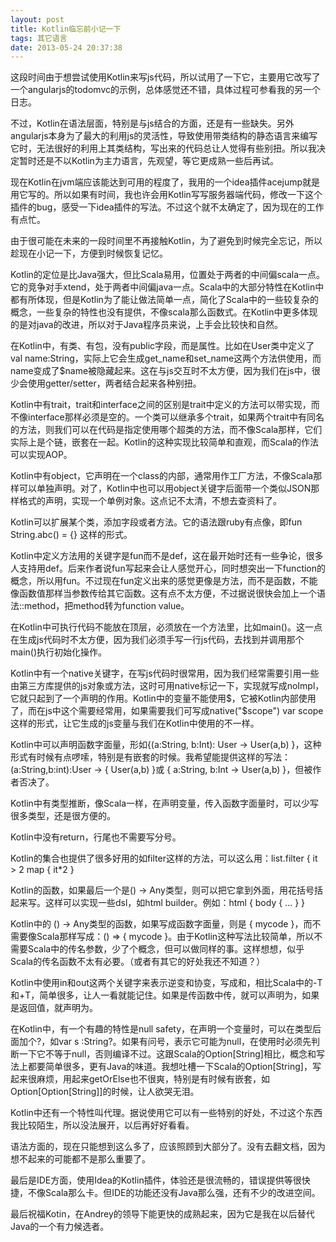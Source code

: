 ```yaml
---
layout: post
title: Kotlin临忘前小记一下
tags: 其它语言
date: 2013-05-24 20:37:38
---
```


这段时间由于想尝试使用Kotlin来写js代码，所以试用了一下它，主要用它改写了一个angularjs的todomvc的示例，总体感觉还不错，具体过程可参看我的另一个日志。

不过，Kotlin在语法层面，特别是与js结合的方面，还是有一些缺失。另外angularjs本身为了最大的利用js的灵活性，导致使用带类结构的静态语言来编写它时，无法很好的利用上其类结构，写出来的代码总让人觉得有些别扭。所以我决定暂时还是不以Kotlin为主力语言，先观望，等它更成熟一些后再试。

现在Kotlin在jvm端应该能达到可用的程度了，我用的一个idea插件acejump就是用它写的。所以如果有时间，我也许会用Kotlin写写服务器端代码，修改一下这个插件的bug，感受一下idea插件的写法。不过这个就不太确定了，因为现在的工作有点忙。

由于很可能在未来的一段时间里不再接触Kotlin，为了避免到时候完全忘记，所以趁现在小记一下，方便到时候恢复记忆。

Kotlin的定位是比Java强大，但比Scala易用，位置处于两者的中间偏scala一点。它的竞争对手xtend，处于两者中间偏java一点。Scala中的大部分特性在Kotlin中都有所体现，但是Kotlin为了能让做法简单一点，简化了Scala中的一些较复杂的概念，一些复杂的特性也没有提供，不像scala那么函数式。在Kotlin中更多体现的是对java的改进，所以对于Java程序员来说，上手会比较快和自然。

在Kotlin中，有类、有包，没有public字段，而是属性。比如在User类中定义了val name:String，实际上它会生成get_name和set_name这两个方法供使用，而name变成了$name被隐藏起来。这在与js交互时不太方便，因为我们在js中，很少会使用getter/setter，两者结合起来各种别扭。

Kotlin中有trait，trait和interface之间的区别是trait中定义的方法可以带实现，而不像interface那样必须是空的。一个类可以继承多个trait，如果两个trait中有同名的方法，则我们可以在代码是指定使用哪个超类的方法，而不像Scala那样，它们实际上是个链，嵌套在一起。Kotlin的这种实现比较简单和直观，而Scala的作法可以实现AOP。

Kotlin中有object，它声明在一个class的内部，通常用作工厂方法，不像Scala那样可以单独声明。对了，Kotlin中也可以用object关键字后面带一个类似JSON那样格式的声明，实现一个单例对象。这点记不太清，不想去查资料了。

Kotlin可以扩展某个类，添加字段或者方法。它的语法跟ruby有点像，即fun String.abc() = {} 这样的形式。

Kotlin中定义方法用的关键字是fun而不是def，这在最开始时还有一些争论，很多人支持用def。后来作者说fun写起来会让人感觉开心，同时想突出一下function的概念，所以用fun。不过现在fun定义出来的感觉更像是方法，而不是函数，不能像函数值那样当参数传给其它函数。这有点不太方便，不过据说很快会加上一个语法::method，把method转为function value。

在Kotlin中可执行代码不能放在顶层，必须放在一个方法里，比如main()。这一点在生成js代码时不太方便，因为我们必须手写一行js代码，去找到并调用那个main()执行初始化操作。

Kotlin中有一个native关键字，在写js代码时很常用，因为我们经常需要引用一些由第三方库提供的js对象或方法，这时可用native标记一下，实现就写成noImpl，它就只起到了一个声明的作用。Kotlin中的变量不能使用$，它被Kotlin内部使用了，而在js中这个需要经常用，如果需要我们可写成native("\$scope") var scope这样的形式，让它生成的js变量与我们在Kotlin中使用的不一样。

Kotlin中可以声明函数字面量，形如{(a:String, b:Int): User -> User(a,b) }，这种形式有时候有点啰嗦，特别是有嵌套的时候。我希望能提供这样的写法：(a:String,b:int):User -> { User(a,b) }或 { a:String, b:Int -> User(a,b) }，但被作者否决了。

Kotlin中有类型推断，像Scala一样，在声明变量，传入函数字面量时，可以少写很多类型，还是很方便的。

Kotlin中没有return，行尾也不需要写分号。

Kotlin的集合也提供了很多好用的如filter这样的方法，可以这么用：list.filter { it > 2  map { it*2 }

Kotlin的函数，如果最后一个是() -> Any类型，则可以把它拿到外面，用花括号括起来写。这样可以实现一些dsl，如html builder。例如：html { body { ... } }

Kotlin中的 () -> Any类型的函数，如果写成函数字面量，则是 { mycode }，而不需要像Scala那样写成：() => { mycode }。由于Kotlin这种写法比较简单，所以不需要Scala中的传名参数，少了个概念，但可以做同样的事。这样想想，似乎Scala的传名函数不太有必要。（或者有其它的好处我还不知道？）

Kotlin中使用in和out这两个关键字来表示逆变和协变，写成<in T>和<out T>，相比Scala中的-T和+T，简单很多，让人一看就能记住。如果是传函数中传，就可以声明为<in>，如果是返回值，就声明为<out>。

在Kotlin中，有一个有趣的特性是null safety，在声明一个变量时，可以在类型后面加个?，如var s :String?。如果有问号，表示它可能为null，在使用时必须先判断一下它不等于null，否则编译不过。这跟Scala的Option[String]相比，概念和写法上都要简单很多，更有Java的味道。我想吐槽一下Scala的Option[String]，写起来很麻烦，用起来getOrElse也不很爽，特别是有时候有嵌套，如Option[Option[String]]的时候，让人欲哭无泪。

Kotlin中还有一个特性叫代理。据说使用它可以有一些特别的好处，不过这个东西我比较陌生，所以没法展开，以后再好好看看。

语法方面的，现在只能想到这么多了，应该照顾到大部分了。没有去翻文档，因为想不起来的可能都不是那么重要了。

最后是IDE方面，使用Idea的Kotlin插件，体验还是很流畅的，错误提供等很快捷，不像Scala那么卡。但IDE的功能还没有Java那么强，还有不少的改进空间。

最后祝福Kotin，在Andrey的领导下能更快的成熟起来，因为它是我在以后替代Java的一个有力候选者。
